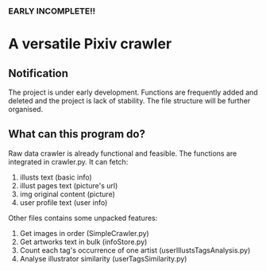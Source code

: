 ### EARLY INCOMPLETE!!

# A versatile Pixiv crawler

## Notification
The project is under early development. 
Functions are frequently added and deleted and the project is lack of stability. 
The file structure will be further organised.


## What can this program do?
Raw data crawler is already functional and feasible.
The functions are integrated in crawler.py.
It can fetch:
1. illusts text (basic info)
2. illust pages text (picture's url)
3. img original content (picture)
4. user profile text (user info)

Other files contains some unpacked features:
1. Get images in order (SimpleCrawler.py)
2. Get artworks text in bulk (infoStore.py)
3. Count each tag's occurrence of one artist (userIllustsTagsAnalysis.py)
4. Analyse illustrator similarity (userTagsSimilarity.py)
